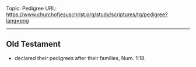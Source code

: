 Topic: Pedigree
URL: https://www.churchofjesuschrist.org/study/scriptures/tg/pedigree?lang=eng

---

## Old Testament

- declared their pedigrees after their families, Num. 1:18.

